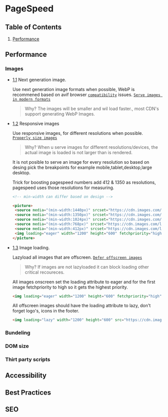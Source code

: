 # PageSpeed

## Table of Contents
  1. [Performance](#performance)

## Performance

### Images
  <a name="image-format"></a><a name="1.1"></a>
  - [1.1](#image-format) Next generation image.
    
    Use next generation image formats when possible, WebP is recommened based on avif browser [`compatibility`](https://caniuse.com/avif) issues. [`Serve images in modern formats`](https://developer.chrome.com/docs/lighthouse/performance/uses-webp-images/?utm_source=lighthouse&utm_medium=lr)
   
    > Why? The images will be smaller and wil load faster., most CDN's support generating WebP Images.

  <a name="image-sizes"></a><a name="1.2"></a>
  - [1.2](#image-sizes) Responsive images
  
    Use responsive images, for different resolutions when possible. [`Properly size images`](https://developer.chrome.com/docs/lighthouse/performance/uses-responsive-images/?utm_source=lighthouse&utm_medium=lr)

    > Why? When u serve images for different resolutions/devices, the actual image is loaded is not larger than is rendered.

    It is not posible to serve an image for every resolution so based on desing pick the breakpoints for example mobile,tablet,desktop,large desktop.

    Trick for boosting pagespeed numbers add 412 & 1350 as resolutions, pagespeed uses those resolutions for measuring.

    ```html
    <!-- min-width can differ based on design -->
    
    <picture>
     <source media="(min-width:1440px)" srcset="https://cdn.images.com/largeimage.jpg?width=1200&height=600format=webp" type="image/webp">
     <source media="(min-width:1350px)" srcset="https://cdn.images.com/largeimage.jpg?width=1350&height=675format=webp" type="image/webp">
     <source media="(min-width:1024px)" srcset="https://cdn.images.com/largeimage.jpg?width=1024&height=512format=webp" type="image/webp">
     <source media="(min-width:768px)" srcset="https://cdn.images.com/largeimage.jpg?width=768&height=384format=webp" type="image/webp">
     <source media="(min-width:412px)" srcset="https://cdn.images.com/largeimage.jpg?width=412&height=206format=webp" type="image/webp">
     <img loading="eager" width="1200" height="600" fetchpriority="high" src="https://cdn.images.com/largeimage.jpg?width=1200&height=600format=webp">
    </picture>
    ```

  <a name="image-loading"></a><a name="1.3"></a>
  - [1.3](#image-loading) Image loading.
  
    Lazyload all images that are offscreen. [`Defer offscreen images`](https://developer.chrome.com/docs/lighthouse/performance/offscreen-images)

    > Why? If images are not lazyloaded it can block loading other critical recoureces.

    All images onscreen set the loading attribute to eager and for the first image fetchpriority to high so it gets the highest priority.
    ```html
    <img loading="eager" width="1200" height="600" fetchpriority="high" src="https://cdn.images.com/largeimage.jpg?width=1200&height=600format=webp">
    ```
    All offscreen images should have the loading attribute to lazy, don't forget logo's, icons in the footer.
    ```html
    <img loading="lazy" width="1200" height="600" src="https://cdn.images.com/largeimage.jpg?width=1200&height=600format=webp">
    ```

### Bundeling

### DOM size

### Thirt party scripts

## Accessibility

## Best Practices

## SEO


